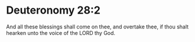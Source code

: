 # Deuteronomy 28:2

And all these blessings shall come on thee, and overtake thee, if thou shalt hearken unto the voice of the LORD thy God.